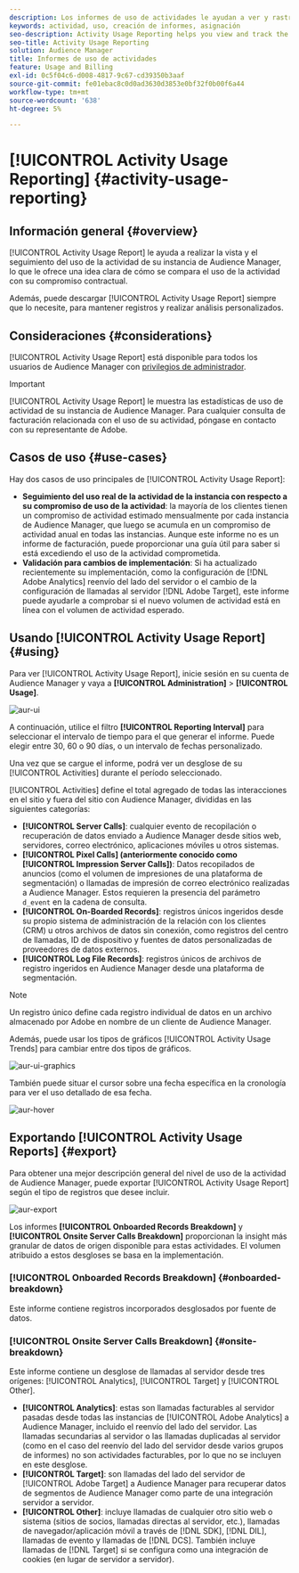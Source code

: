 ```yaml
---
description: Los informes de uso de actividades le ayudan a ver y rastrear el uso de la actividad de su instancia de Audience Manager, para que pueda comparar su uso real con la asignación contractual.
keywords: actividad, uso, creación de informes, asignación
seo-description: Activity Usage Reporting helps you view and track the activity usage for your Audience Manager instance, so you can compare your actual usage to your contractual commitment.
seo-title: Activity Usage Reporting
solution: Audience Manager
title: Informes de uso de actividades
feature: Usage and Billing
exl-id: 0c5f04c6-d008-4817-9c67-cd39350b3aaf
source-git-commit: fe01ebac8c0d0ad3630d3853e0bf32f0b00f6a44
workflow-type: tm+mt
source-wordcount: '638'
ht-degree: 5%

---
```


# [!UICONTROL Activity Usage Reporting] {#activity-usage-reporting}

## Información general {#overview}

[!UICONTROL Activity Usage Report] le ayuda a realizar la vista y el seguimiento del uso de la actividad de su instancia de Audience Manager, lo que le ofrece una idea clara de cómo se compara el uso de la actividad con su compromiso contractual.

Además, puede descargar [!UICONTROL Activity Usage Report] siempre que lo necesite, para mantener registros y realizar análisis personalizados.

## Consideraciones {#considerations}

[!UICONTROL Activity Usage Report] está disponible para todos los usuarios de Audience Manager con [privilegios de administrador](edit-account-settings.md).

>[!IMPORTANT]
>
>[!UICONTROL Activity Usage Report] le muestra las estadísticas de uso de actividad de su instancia de Audience Manager. Para cualquier consulta de facturación relacionada con el uso de su actividad, póngase en contacto con su representante de Adobe.

## Casos de uso {#use-cases}

Hay dos casos de uso principales de [!UICONTROL Activity Usage Report]:

* **Seguimiento del uso real de la actividad de la instancia con respecto a su compromiso de uso de la actividad**: la mayoría de los clientes tienen un compromiso de actividad estimado mensualmente por cada instancia de Audience Manager, que luego se acumula en un compromiso de actividad anual en todas las instancias. Aunque este informe no es un informe de facturación, puede proporcionar una guía útil para saber si está excediendo el uso de la actividad comprometida.
* **Validación para cambios de implementación**: Si ha actualizado recientemente su implementación, como la configuración de [!DNL Adobe Analytics] reenvío del lado del servidor o el cambio de la configuración de llamadas al servidor [!DNL Adobe Target], este informe puede ayudarle a comprobar si el nuevo volumen de actividad está en línea con el volumen de actividad esperado.

## Usando [!UICONTROL Activity Usage Report] {#using}

Para ver [!UICONTROL Activity Usage Report], inicie sesión en su cuenta de Audience Manager y vaya a **[!UICONTROL Administration]** > **[!UICONTROL Usage]**.

![aur-ui](assets/aur-ui.png)

A continuación, utilice el filtro **[!UICONTROL Reporting Interval]** para seleccionar el intervalo de tiempo para el que generar el informe. Puede elegir entre 30, 60 o 90 días, o un intervalo de fechas personalizado.

Una vez que se cargue el informe, podrá ver un desglose de su [!UICONTROL Activities] durante el período seleccionado.

[!UICONTROL Activities] define el total agregado de todas las interacciones en el sitio y fuera del sitio con Audience Manager, divididas en las siguientes categorías:

* **[!UICONTROL Server Calls]**: cualquier evento de recopilación o recuperación de datos enviado a Audience Manager desde sitios web, servidores, correo electrónico, aplicaciones móviles u otros sistemas.
* **[!UICONTROL Pixel Calls] (anteriormente conocido como [!UICONTROL Impression Server Calls])**: Datos recopilados de anuncios (como el volumen de impresiones de una plataforma de segmentación) o llamadas de impresión de correo electrónico realizadas a Audience Manager. Estos requieren la presencia del parámetro `d_event` en la cadena de consulta.
* **[!UICONTROL On-Boarded Records]**: registros únicos ingeridos desde su propio sistema de administración de la relación con los clientes (CRM) u otros archivos de datos sin conexión, como registros del centro de llamadas, ID de dispositivo y fuentes de datos personalizadas de proveedores de datos externos.
* **[!UICONTROL Log File Records]**: registros únicos de archivos de registro ingeridos en Audience Manager desde una plataforma de segmentación.

>[!NOTE]
>
>Un registro único define cada registro individual de datos en un archivo almacenado por Adobe en nombre de un cliente de Audience Manager.

Además, puede usar los tipos de gráficos [!UICONTROL Activity Usage Trends] para cambiar entre dos tipos de gráficos.

![aur-ui-graphics](assets/aur-ui-graphs.png)

También puede situar el cursor sobre una fecha específica en la cronología para ver el uso detallado de esa fecha.

![aur-hover](assets/aur-hover.png)

## Exportando [!UICONTROL Activity Usage Reports] {#export}

Para obtener una mejor descripción general del nivel de uso de la actividad de Audience Manager, puede exportar [!UICONTROL Activity Usage Report] según el tipo de registros que desee incluir.

![aur-export](assets/aur-export.png)

Los informes **[!UICONTROL Onboarded Records Breakdown]** y **[!UICONTROL Onsite Server Calls Breakdown]** proporcionan la insight más granular de datos de origen disponible para estas actividades. El volumen atribuido a estos desgloses se basa en la implementación.

### [!UICONTROL Onboarded Records Breakdown] {#onboarded-breakdown}

Este informe contiene registros incorporados desglosados por fuente de datos.

### [!UICONTROL Onsite Server Calls Breakdown] {#onsite-breakdown}

Este informe contiene un desglose de llamadas al servidor desde tres orígenes: [!UICONTROL Analytics], [!UICONTROL Target] y [!UICONTROL Other].

* **[!UICONTROL Analytics]**: estas son llamadas facturables al servidor pasadas desde todas las instancias de [!UICONTROL Adobe Analytics] a Audience Manager, incluido el reenvío del lado del servidor. Las llamadas secundarias al servidor o las llamadas duplicadas al servidor (como en el caso del reenvío del lado del servidor desde varios grupos de informes) no son actividades facturables, por lo que no se incluyen en este desglose.
* **[!UICONTROL Target]**: son llamadas del lado del servidor de [!UICONTROL Adobe Target] a Audience Manager para recuperar datos de segmentos de Audience Manager como parte de una integración servidor a servidor.
* **[!UICONTROL Other]**: incluye llamadas de cualquier otro sitio web o sistema (sitios de socios, llamadas directas al servidor, etc.), llamadas de navegador/aplicación móvil a través de [!DNL SDK], [!DNL DIL], llamadas de evento y llamadas de [!DNL DCS]. También incluye llamadas de [!DNL Target] si se configura como una integración de cookies (en lugar de servidor a servidor).
